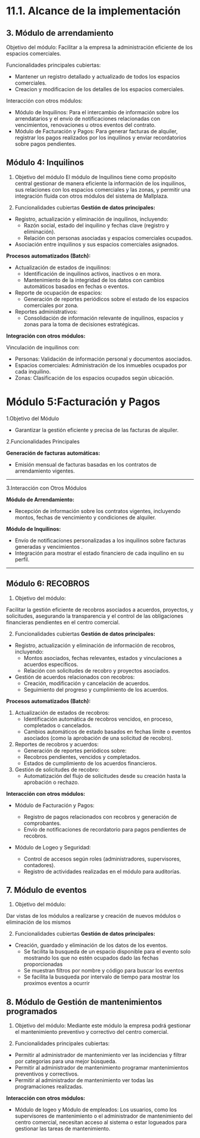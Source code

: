 # 11.1. Alcance de la implementación
## 3. Módulo de arrendamiento
Objetivo del módulo: Facilitar a la empresa la administración eficiente de los espacios comerciales.

Funcionalidades principales cubiertas:
- Mantener un registro detallado y actualizado de todos los espacios comerciales.
- Creacion y modificacion de los detalles de los espacios comerciales.

Interacción con otros módulos:
- Módulo de Inquilinos: Para el intercambio de información sobre los arrendatarios y el envío de notificaciones relacionadas con vencimientos, renovaciones u otros eventos del contrato.
- Módulo de Facturación y Pagos: Para generar facturas de alquiler, registrar los pagos realizados por los inquilinos y enviar recordatorios sobre pagos pendientes.
## Módulo 4: Inquilinos
1. Objetivo del módulo
El módulo de Inquilinos tiene como propósito central gestionar de manera eficiente la información de los inquilinos, sus relaciones con los espacios comerciales y las zonas, y permitir una integración fluida con otros módulos del sistema de Mallplaza.

2. Funcionalidades cubiertas
**Gestión de datos principales:**
- Registro, actualización y eliminación de inquilinos, incluyendo:
  - Razón social, estado del inquilino y fechas clave (registro y eliminación).
  - Relación con personas asociadas y espacios comerciales ocupados.
- Asociación entre inquilinos y sus espacios comerciales asignados.

**Procesos automatizados (Batch):**

- Actualización de estados de inquilinos:
  - Identificación de inquilinos activos, inactivos o en mora.
  - Mantenimiento de la integridad de los datos con cambios automáticos basados en fechas o eventos.
- Reporte de ocupación de espacios:
  - Generación de reportes periódicos sobre el estado de los espacios comerciales por zona.
- Reportes administrativos:
  - Consolidación de información relevante de inquilinos, espacios y zonas para la toma de decisiones estratégicas.

**Integración con otros módulos:**

Vinculación de inquilinos con:
- Personas: Validación de información personal y documentos asociados.
- Espacios comerciales: Administración de los inmuebles ocupados por cada inquilino.
- Zonas: Clasificación de los espacios ocupados según ubicación.


# Módulo 5:Facturación y Pagos

1.Objetivo del Módulo  
- Garantizar la gestión eficiente y precisa de las facturas de alquiler.

2.Funcionalidades Principales

**Generación de facturas automáticas:**  
- Emisión mensual de facturas basadas en los contratos de arrendamiento vigentes.   
---

3.Interacción con Otros Módulos

**Módulo de Arrendamiento:**  
- Recepción de información sobre los contratos vigentes, incluyendo montos, fechas de vencimiento y condiciones de alquiler.   

**Módulo de Inquilinos:**  
- Envío de notificaciones personalizadas a los inquilinos sobre facturas generadas y vencimientos . 
- Integración para mostrar el estado financiero de cada inquilino en su perfil.  

---


## Módulo 6: RECOBROS
1. Objetivo del módulo:

Facilitar la gestión eficiente de recobros asociados a acuerdos, proyectos, y solicitudes, asegurando la transparencia y el control de las obligaciones financieras pendientes en el centro comercial.

2. Funcionalidades cubiertas
**Gestión de datos principales:**
- Registro, actualización y eliminación de información de recobros, incluyendo:
  - Montos asociados, fechas relevantes, estados y vinculaciones a acuerdos específicos.
  - Relación con solicitudes de recobro y proyectos asociados.
- Gestión de acuerdos relacionados con recobros:
  - Creación, modificación y cancelación de acuerdos.
  - Seguimiento del progreso y cumplimiento de los acuerdos.

**Procesos automatizados (Batch):**

1. Actualización de estados de recobros:
    - Identificación automática de recobros vencidos, en proceso, completados o cancelados.
    - Cambios automáticos de estado basados en fechas límite o eventos asociados (como la aprobación de una solicitud de recobro).
2. Reportes de recobros y acuerdos:
    - Generación de reportes periódicos sobre:
     - Recobros pendientes, vencidos y completados.
     - Estados de cumplimiento de los acuerdos financieros.
3. Gestión de solicitudes de recobro:
    - Automatización del flujo de solicitudes desde su creación hasta la aprobación o rechazo.


**Interacción con otros módulos:**

 - Módulo de Facturación y Pagos:
    - Registro de pagos relacionados con recobros y generación de comprobantes.
    - Envío de notificaciones de recordatorio para pagos pendientes de recobros.

 - Módulo de Logeo y Seguridad:
    - Control de accesos según roles (administradores, supervisores, contadores).
    - Registro de actividades realizadas en el módulo para auditorías.

## 7. Módulo de eventos
1. Objetivo del módulo:

Dar vistas de los módulos a realizarse y creación de nuevos módulos o eliminación de los mismos

2. Funcionalidades cubiertas
**Gestión de datos principales:**
- Creación, guardado y eliminación de los datos de los eventos.
  - Se facilita la busqueda de un espacio disponible para el evento solo mostrando los que no estén ocupados dado las fechas proporcionadas
  - Se muestran filtros por nombre y código para buscar los eventos
  - Se facilita la busqueda por intervalo de tiempo para mostrar los proximos eventos a ocurrir

## 8. Módulo de Gestión de mantenimientos programados
1. Objetivo del módulo: Mediante este módulo la empresa podrá gestionar el mantenimiento preventivo y correctivo del centro comercial.

2. Funcionalidades principales cubiertas:
- Permitir al administrador de mantenimiento ver las incidencias y filtrar por categorias para una mejor búsqueda.
- Permitir al administrador de mantenimiento programar mantenimientos preventivos y correctivos.
- Permitir al administrador de mantenimiento ver todas las programaciones realizadas.
  
**Interacción con otros módulos:**
- Módulo de logeo y Módulo de empleados: Los usuarios, como los supervisores de mantenimiento o el administrador de mantenimiento del centro comercial, necesitan acceso al sistema o estar logueados para gestionar las tareas de mantenimiento. 
